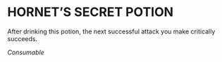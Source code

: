 ﻿# HORNET’S SECRET POTION

After drinking this potion, the next successful attack you make critically succeeds.

*Consumable*
